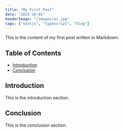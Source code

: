 ```yaml
---
title: "My First Post"
date: "2023-10-01"
headerImage: "/images/ai.jpg"
tags: ["nextjs", "typescript", "blog"]
---
```


This is the content of my first post written in Markdown.

## Table of Contents
- [Introduction](#introduction)
- [Conclusion](#conclusion)

## Introduction
This is the introduction section.

## Conclusion
This is the conclusion section.